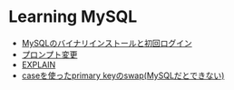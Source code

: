 # Learning MySQL

- [MySQLのバイナリインストールと初回ログイン](./20211219_installation)
- [プロンプト変更](./20211224_change_prompt)
- [EXPLAIN](./20211227_explain)
- [caseを使ったprimary keyのswap(MySQLだとできない)](./20211228_swap_primary_key)

